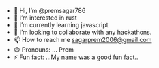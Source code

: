 - 👋 Hi, I’m @premsagar786
- 👀 I’m interested in rust
- 🌱 I’m currently learning javascript
- 💞️ I’m looking to collaborate with any hackathons.
- 📫 How to reach me sagarprem2006@gmail.com
- 😄 Pronouns: ... Prem 
- ⚡ Fun fact: ...My name was a good fun fact..

<!---
premsagar786/premsagar786 is a ✨ special ✨ repository because its `README.md` (this file) appears on your GitHub profile.
You can click the Preview link to take a look at your changes.
--->

